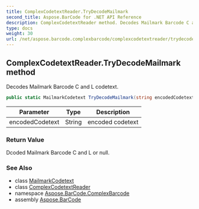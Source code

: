 ```yaml
---
title: ComplexCodetextReader.TryDecodeMailmark
second_title: Aspose.BarCode for .NET API Reference
description: ComplexCodetextReader method. Decodes Mailmark Barcode C and L codetext
type: docs
weight: 30
url: /net/aspose.barcode.complexbarcode/complexcodetextreader/trydecodemailmark/
---
```

## ComplexCodetextReader.TryDecodeMailmark method

Decodes Mailmark Barcode C and L codetext.

```csharp
public static MailmarkCodetext TryDecodeMailmark(string encodedCodetext)
```

| Parameter | Type | Description |
| --- | --- | --- |
| encodedCodetext | String | encoded codetext |

### Return Value

Dcoded Mailmark Barcode C and L or null.

### See Also

* class [MailmarkCodetext](../../mailmarkcodetext/)
* class [ComplexCodetextReader](../)
* namespace [Aspose.BarCode.ComplexBarcode](../../../aspose.barcode.complexbarcode/)
* assembly [Aspose.BarCode](../../../)


